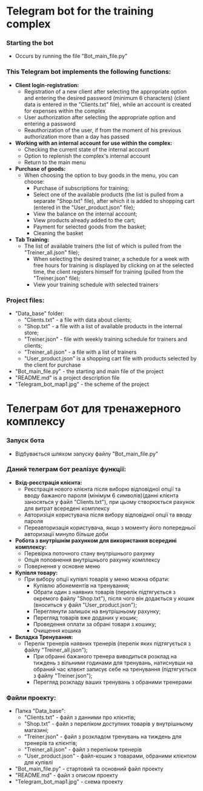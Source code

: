 # Telegram bot for the training complex

### Starting the bot
* Occurs by running the file "Bot_main_file.py"

### This Telegram bot implements the following functions:
* __Client login-registration:__
  * Registration of a new client after selecting the appropriate option and entering the desired password
    (minimum 6 characters) (client data is entered in the "Clients.txt" file), while an account is created for expenses within the complex
  * User authorization after selecting the appropriate option and entering a password
  * Reauthorization of the user, if from the moment of his previous authorization
    more than a day has passed
* __Working with an internal account for use within the complex:__
  * Checking the current state of the internal account
  * Option to replenish the complex's internal account
  * Return to the main menu
* __Purchase of goods:__
  * When choosing the option to buy goods in the menu, you can choose:
    * Purchase of subscriptions for training;
    * Select one of the available products (the list is pulled from a separate "Shop.txt" file), after which it is added to
      shopping cart (entered in the "User_product.json" file);
    * View the balance on the internal account;
    * View products already added to the cart;
    * Payment for selected goods from the basket;
    * Cleaning the basket
* __Tab Training:__
  * The list of available trainers (the list of which is pulled from the "Treiner_all.json" file);
    * When selecting the desired trainer, a schedule for a week with free hours for training is displayed by clicking on
      at the selected time, the client registers himself for training (pulled from the "Treiner.json" file);
    * View your training schedule with selected trainers
### Project files:
* "Data_base" folder:
  * "Clients.txt" - a file with data about clients;
  * "Shop.txt" - a file with a list of available products in the internal store;
  * "Treiner.json" - file with weekly training schedule for trainers and clients;
  * "Treiner_all.json" - a file with a list of trainers
  * "User_product.json" is a shopping cart file with products selected by the client for purchase
* "Bot_main_file.py" - the starting and main file of the project
* "README.md" is a project description file
* "Telegram_bot_map1.jpg" - the scheme of the project









# Телеграм бот для тренажерного комплексу

### Запуск бота
* Відбувається шляхом запуску файлу "Bot_main_file.py"

### Даний телеграм бот реалізує функції:
* __Вхід-реєстрація клієнта:__
  * Реєстрація нового клієнта після виборю відповідної опції та вводу бажаного пароля 
    (мінімум 6 символів)(данні клієнта заносяться у файл "Clients.txt"), при цьому створюється рахунок для витрат всередені комплексу
  * Авторизіція користувача після вибору відповідної опції та вводу пароля
  * Переавторизація користувача, якщо з моменту його попередньої авторизації
    минуло більше доби
* __Робота з внутрішнім рахунком для використання всередині комплексу:__
  * Перевірка поточного стану внутрішнього рахунку
  * Опція поповнення внутрішнього рахунку комплексу
  * Повернення у основне меню
* __Купівля товару:__
  * При вибору опції купівлі товарів у меню можна обрати: 
    * Купівлю абонементів на тренування;
    * Обрати один з наявних товарів (перелік підтягується з окремого файлу "Shop.txt"), після чого він додається у 
      кошик (вноситься у файл "User_product.json");
    * Переглянути залишок на внутрішньому рахунку;
    * Перегляд товарів вже доданих у кошик;
    * Проведення оплати за обрані товари з кошику;
    * Очищення кошика
* __Вкладка Тренування:__
  * Перелік тренерів наявних тренерів (перелік яких підтягується з файлу "Treiner_all.json");
    * При обранні бажаного тренера виводиться розклад на тиждень з вільними годинами для тренувань, натиснувши на 
      обраний час клвєнт записує себе на тренування (підтягується з файлу "Treiner.json");
    * Перегляд розкладу ваших тренувань з обраними тренерами
### Файли проекту:
* Папка "Data_base":
  * "Clients.txt" - файл з данними про клієнтів;
  * "Shop.txt" - файл з переліком доступних товарів у внутрішньому магазині;
  * "Treiner.json" - файл з розкладом тренувань на тиждень для тренерів та клієнтів;
  * "Treiner_all.json" - файл з переліком тренерів
  * "User_product.json" - файл-кошик з товарами, обраними клієнтом для купівлі
* "Bot_main_file.py" - стартовий та основний файл проекту
* "README.md" - файл з описом проекту
* "Telegram_bot_map1.jpg" - схема проекту








